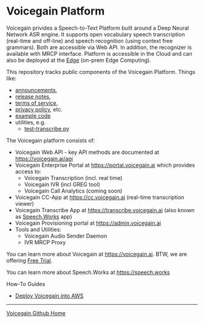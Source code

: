 # Voicegain Platform

Voicegain privides a Speech-to-Text Platform built around a Deep Neural Network ASR engine.
It supports open vocabulary speech transcription (real-time and off-line) and speech recognition (using context free grammars).
Both are accessible via Web API. In addition, the recognizer is available with MRCP interface.
Platform is accessible in the Cloud and can also be deployed at the [Edge](https://www.voicegain.ai/post/benefits-of-edge-deployment) (on-prem Edge Computing).

This repository tracks public components of the Voicegain Platform. Things like:
* [announcements](https://github.com/voicegain/platform/blob/master/ANNOUNCE.md),
* [release notes](https://github.com/voicegain/platform/blob/master/RELEASE.md),
* [terms of service](https://github.com/voicegain/platform/blob/master/TERMS-OF-SERVICE.md),
* [privacy policy](https://github.com/voicegain/platform/blob/master/PRIVACY.md), etc.
* [example code](https://github.com/voicegain/platform/tree/master/examples)
* utilities, e.g.
  * [test-transcribe.py](https://github.com/voicegain/platform/tree/master/utility-scripts/test-transcribe)

The Voicegain platform consists of:
* Voicegain Web API - key API methods are documented at https://voicegain.ai/api
* Voicegain Enterprise Portal at https://portal.voicegain.ai which provides access to:
  * Voicegain Transcription (incl. real time)
  * Voicegain IVR (incl GREG tool)
  * Voicegain Call Analytics (coming soon)
* Voicegain CC-App at https://cc.voicegain.ai (real-time transcription viewer)
* Voicegain Transcribe App at https://transcribe.voicegain.ai (also known as [Speech.Works](https://speech.works) app)
* Voicegain Provisioning portal at https://admin.voicegain.ai
* Tools and Utilities:
  * Voicegain Audio Sender Daemon  
  * IVR MRCP Proxy

You can learn more about Voicegain at https://voicegain.ai. BTW, we are offering [Free Trial](https://www.voicegain.ai/trial).

You can learn more about Speech.Works at https://speech.works

How-To Guides
* [Deploy Voicegain into AWS](./how-to/deploy-voicegain-into-aws.md)

---

[Voicegain Github Home](https://voicegain.github.io/)
